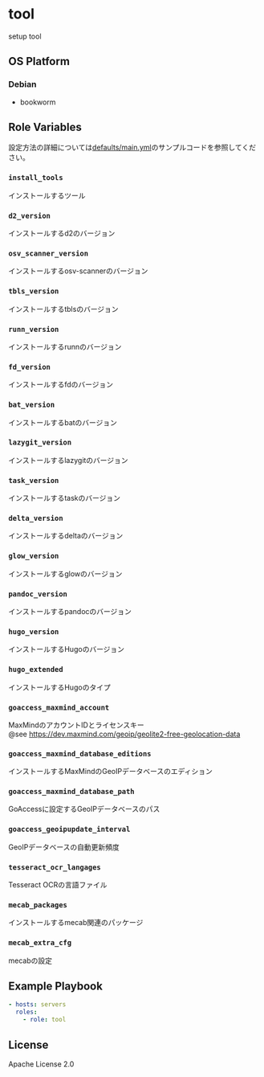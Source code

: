 tool
=================

setup tool

OS Platform
-----------------

### Debian

- bookworm

Role Variables
--------------

設定方法の詳細については[defaults/main.yml](defaults/main.yml)のサンプルコードを参照してください。

### `install_tools`

インストールするツール

### `d2_version`

インストールするd2のバージョン

### `osv_scanner_version`

インストールするosv-scannerのバージョン

### `tbls_version`

インストールするtblsのバージョン

### `runn_version`

インストールするrunnのバージョン

### `fd_version`

インストールするfdのバージョン

### `bat_version`

インストールするbatのバージョン

### `lazygit_version`

インストールするlazygitのバージョン

### `task_version`

インストールするtaskのバージョン

### `delta_version`

インストールするdeltaのバージョン

### `glow_version`

インストールするglowのバージョン

### `pandoc_version`

インストールするpandocのバージョン

### `hugo_version`

インストールするHugoのバージョン

### `hugo_extended`

インストールするHugoのタイプ

### `goaccess_maxmind_account`

MaxMindのアカウントIDとライセンスキー  
@see https://dev.maxmind.com/geoip/geolite2-free-geolocation-data

### `goaccess_maxmind_database_editions`

インストールするMaxMindのGeoIPデータベースのエディション

### `goaccess_maxmind_database_path`

GoAccessに設定するGeoIPデータベースのパス

### `goaccess_geoipupdate_interval`

GeoIPデータベースの自動更新頻度

### `tesseract_ocr_langages`

Tesseract OCRの言語ファイル

### `mecab_packages`

インストールするmecab関連のパッケージ

### `mecab_extra_cfg`

mecabの設定

Example Playbook
--------------

```yaml
- hosts: servers
  roles:
    - role: tool
```

License
--------------

Apache License 2.0
